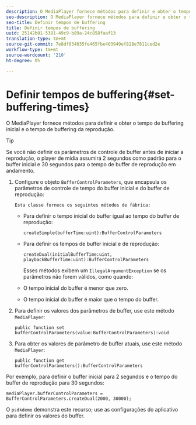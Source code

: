 ```yaml
---
description: O MediaPlayer fornece métodos para definir e obter o tempo de buffering inicial e o tempo de buffering da reprodução.
seo-description: O MediaPlayer fornece métodos para definir e obter o tempo de buffering inicial e o tempo de buffering da reprodução.
seo-title: Definir tempos de buffering
title: Definir tempos de buffering
uuid: 25142b01-5381-49c9-b89a-24c858faaf13
translation-type: tm+mt
source-git-commit: 7e8df034035fe465fbe403949ef828e7811ced2e
workflow-type: tm+mt
source-wordcount: '210'
ht-degree: 0%

---
```



# Definir tempos de buffering{#set-buffering-times}

O MediaPlayer fornece métodos para definir e obter o tempo de buffering inicial e o tempo de buffering da reprodução.

>[!TIP]
>
>Se você não definir os parâmetros de controle de buffer antes de iniciar a reprodução, o player de mídia assumirá 2 segundos como padrão para o buffer inicial e 30 segundos para o tempo de buffer de reprodução em andamento.

1. Configure o objeto `BufferControlParameters`, que encapsula os parâmetros de controle de tempo do buffer inicial e do buffer de reprodução:

       Esta classe fornece os seguintes métodos de fábrica:
   
   * Para definir o tempo inicial do buffer igual ao tempo do buffer de reprodução:

      ```
      createSimple(bufferTime:uint):BufferControlParameters
      ```

   * Para definir os tempos de buffer inicial e de reprodução:

      ```
      createDual(initialBufferTime:uint, playbackBufferTime:uint):BufferControlParameters 
      ```

      Esses métodos exibem um `IllegalArgumentException` se os parâmetros não forem válidos, como quando:

   * O tempo inicial do buffer é menor que zero.
   * O tempo inicial do buffer é maior que o tempo do buffer.

1. Para definir os valores dos parâmetros de buffer, use este método `MediaPlayer`:

   ```
   public function set bufferControlParameters(value:BufferControlParameters):void
   ```

1. Para obter os valores de parâmetro de buffer atuais, use este método `MediaPlayer`:

   ```
   public function get bufferControlParameters():BufferControlParameters
   ```

<!--<a id="example_B5C5004188574D8D8AB8525742767280"></a>-->

Por exemplo, para definir o buffer inicial para 2 segundos e o tempo do buffer de reprodução para 30 segundos:

```
mediaPlayer.bufferControlParameters = BufferControlParameters.createDual(2000, 30000); 
```

O `psdkdemo` demonstra este recurso; use as configurações do aplicativo para definir os valores do buffer.
